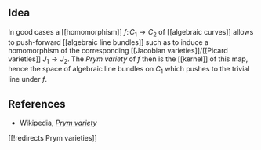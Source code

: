 

## Idea

In good cases a [[homomorphism]] $f\colon C_1 \to C_2$ of [[algebraic curves]] allows to push-forward [[algebraic line bundles]] such as to induce a homomorphism of the corresponding [[Jacobian varieties]]/[[Picard varieties]]  $J_1 \to J_2$. The _Prym variety_ of $f$ then is the [[kernel]] of this map, hence the space of algebraic line bundles on $C_1$ which pushes to the trivial line under $f$.


## References

* Wikipedia, _[Prym variety](http://en.wikipedia.org/wiki/Prym_variety)_

[[!redirects Prym varieties]]